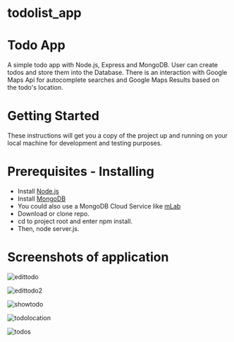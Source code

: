 # todolist_app

<h1> Todo App </h1>
A simple todo app with Node.js, Express and MongoDB. User can create todos and store them into the Database. There is an interaction with Google Maps Api for autocomplete searches and Google Maps Results based on the todo's location.

<h1> Getting Started </h1>
These instructions will get you a copy of the project up and running on your local machine for development and testing purposes. 

<h1> Prerequisites - Installing </h1>
<ul>
  <li>Install <a href="https://nodejs.org/en/">Node.js</a> </li>
  <li>Install <a href="https://www.mongodb.com/download-center#atlas/">MongoDB</a> </li>
  <li>You could also use a MongoDB Cloud Service like <a href="https://mlab.com/">mLab</a></li>
  <li>Download or clone repo.</li>
  <li>cd to project root and enter npm install.</li>
  <li>Then, node server.js.</li>
</ul>

<h1> Screenshots of application </h1>

![edittodo](https://user-images.githubusercontent.com/39594630/40584431-1294c986-61a9-11e8-9d4f-f6b5f949527c.jpg)

![edittodo2](https://user-images.githubusercontent.com/39594630/40584435-2fb02b8c-61a9-11e8-8ce6-3425fe57e750.jpg)

![showtodo](https://user-images.githubusercontent.com/39594630/40584438-45b36228-61a9-11e8-84bd-66aa91ff447b.jpg)

![todolocation](https://user-images.githubusercontent.com/39594630/40584440-559d8b50-61a9-11e8-8d29-b18e314929fe.jpg)

![todos](https://user-images.githubusercontent.com/39594630/40584447-6a8359c8-61a9-11e8-9864-19a1cd0bd288.jpg)
